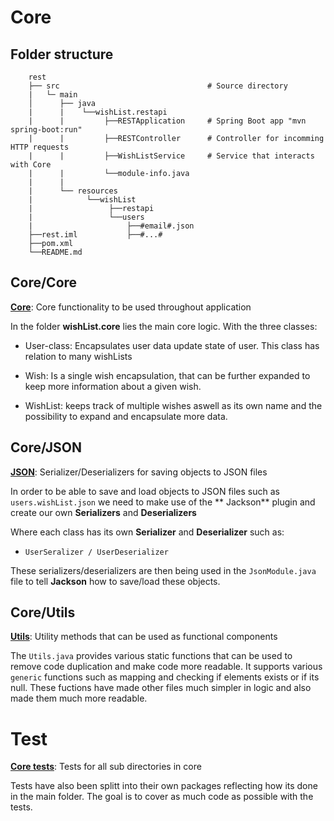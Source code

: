 # Core

## Folder structure

        rest
        ├── src                                 # Source directory
        |   └─ main
        │      ├── java
        |      |    └──wishList.restapi
        |      |         ├──RESTApplication     # Spring Boot app "mvn spring-boot:run"
        |      |         ├──RESTController      # Controller for incomming HTTP requests
        |      |         ├──WishListService     # Service that interacts with Core
        |      |         └──module-info.java
        |      |
        |      └── resources
        |            └──wishList
        |                 ├──restapi
        |                 └──users
        |                     ├──#email#.json
        ├──rest.iml           ├──#...#
        ├──pom.xml
        └──README.md

## Core/Core

[**Core**](./src/main/java/wishList/core): Core functionality to be used throughout application

In the folder **wishList.core** lies the main core logic. With the three classes:

- User-class: Encapsulates user data update state of user. This class has relation to many wishLists

- Wish: Is a single wish encapsulation, that can be further expanded to keep more information about a given wish.

- WishList: keeps track of multiple wishes aswell as its own name and the possibility to expand and encapsulate more
  data.

## Core/JSON

[**JSON**](./src/main/java/wishList/json): Serializer/Deserializers for saving objects to JSON files

In order to be able to save and load objects to JSON files such as `users.wishList.json` we need to make use of the **
Jackson**
plugin and create our own **Serializers** and **Deserializers**

Where each class has its own **Serializer** and **Deserializer** such as:

- `UserSeralizer / UserDeserializer`

These serializers/deserializers are then being used in the `JsonModule.java` file to tell **Jackson** how to save/load
these objects.

## Core/Utils

[**Utils**](./src/main/java/wishList/utils): Utility methods that can be used as functional components

The `Utils.java` provides various static functions that can be used to remove code duplication and make code more readable. It supports various `generic` functions such as mapping and checking if elements exists or if its null. These fuctions have made other files much simpler in logic and also made them much more readable.

# Test

[**Core tests**](./src/test/java/wishList): Tests for all sub directories in core

Tests have also been splitt into their own packages reflecting how its done in the main folder. The goal is to cover as much code as possible with the tests.
